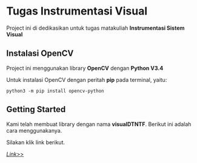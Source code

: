 # Tugas Instrumentasi Visual

Project ini di dedikasikan untuk tugas matakuliah **Instrumentasi Sistem Visual**

## Instalasi OpenCV

Project ini menggunakan library **OpenCV** dengan **Python V3.4**

Untuk instalasi OpenCV dengan peritah **pip** pada terminal, yaitu:

```
python3 -m pip install opencv-python
```

## Getting Started

Kami telah membuat library dengan nama __visualDTNTF__.
Berikut ini adalah cara menggunakanya.

Silakan klik link berikut.

[_Link_>>](https://github.com/mwafa/visual/tree/library)

